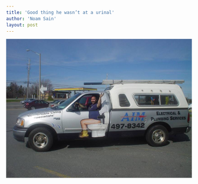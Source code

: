 ```yaml
---
title: 'Good thing he wasn’t at a urinal'
author: 'Noam Sain'
layout: post
---
```


![toilet truck](/assets/2013/2013-04-20100507.jpg)